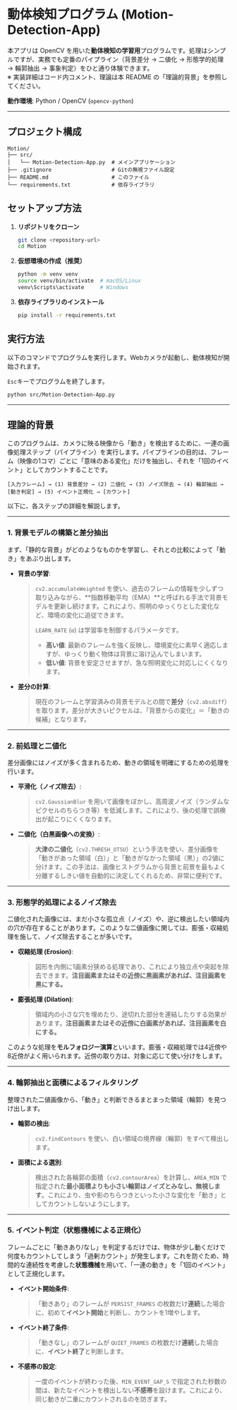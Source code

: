 # 動体検知プログラム (Motion-Detection-App)

本アプリは OpenCV を用いた**動体検知の学習用**プログラムです。処理はシンプルですが、実務でも定番のパイプライン（背景差分 → 二値化 → 形態学的処理 → 輪郭抽出 → 事象判定）をひと通り体験できます。<br>
※ 実装詳細はコード内コメント、理論は本 README の「理論的背景」を参照してください。

**動作環境**: Python / OpenCV (`opencv-python`)

---

## プロジェクト構成

```
Motion/
├── src/
│   └── Motion-Detection-App.py  # メインアプリケーション
├── .gitignore                   # Gitの無視ファイル設定
├── README.md                    # このファイル
└── requirements.txt             # 依存ライブラリ
```

## セットアップ方法

1.  **リポジトリをクローン**
    ```bash
    git clone <repository-url>
    cd Motion
    ```

2.  **仮想環境の作成（推奨）**
    ```bash
    python -m venv venv
    source venv/bin/activate  # macOS/Linux
    venv\Scripts\activate     # Windows
    ```

3.  **依存ライブラリのインストール**
    ```bash
    pip install -r requirements.txt
    ```

## 実行方法

以下のコマンドでプログラムを実行します。Webカメラが起動し、動体検知が開始されます。

`Esc`キーでプログラムを終了します。

```bash
python src/Motion-Detection-App.py
```

---

## 理論的背景

このプログラムは、カメラに映る映像から「動き」を検出するために、一連の画像処理ステップ（パイプライン）を実行します。パイプラインの目的は、フレーム（映像の1コマ）ごとに「意味のある変化」だけを抽出し、それを「1回のイベント」としてカウントすることです。

```
[入力フレーム] → (1) 背景差分 → (2) 二値化 → (3) ノイズ除去 → (4) 輪郭抽出 → [動き判定] → (5) イベント正規化 → [カウント]
```

以下に、各ステップの詳細を解説します。

---

### 1. 背景モデルの構築と差分抽出

まず、「静的な背景」がどのようなものかを学習し、それとの比較によって「動き」をあぶり出します。

-   **背景の学習**:
    > `cv2.accumulateWeighted` を使い、過去のフレームの情報を少しずつ取り込みながら、**指数移動平均（EMA）**と呼ばれる手法で背景モデルを更新し続けます。これにより、照明のゆっくりとした変化など、環境の変化に追従できます。
    >
    > `LEARN_RATE` (`α`) は学習率を制御するパラメータです。
    > - **高い値**: 最新のフレームを強く反映し、環境変化に素早く適応しますが、ゆっくり動く物体は背景に溶け込んでしまいます。
    > - **低い値**: 背景を安定させますが、急な照明変化に対応しにくくなります。

-   **差分の計算**:
    > 現在のフレームと学習済みの背景モデルとの間で**差分**（`cv2.absdiff`）を取ります。差分が大きいピクセルは、「背景からの変化」＝「動きの候補」となります。

---

### 2. 前処理と二値化

差分画像にはノイズが多く含まれるため、動きの領域を明確にするための処理を行います。

-   **平滑化（ノイズ除去）**:
    > `cv2.GaussianBlur` を用いて画像をぼかし、高周波ノイズ（ランダムなピクセルのちらつき等）を低減します。これにより、後の処理で誤検出が起こりにくくなります。

-   **二値化（白黒画像への変換）**:
    > **大津の二値化**（`cv2.THRESH_OTSU`）という手法を使い、差分画像を「動きがあった領域（白）」と「動きがなかった領域（黒）」の2値に分けます。この手法は、画像ヒストグラムから背景と前景を最もよく分離するしきい値を自動的に決定してくれるため、非常に便利です。

---

### 3. 形態学的処理によるノイズ除去

二値化された画像には、まだ小さな孤立点（ノイズ）や、逆に検出したい領域内の穴が存在することがあります。このような二値画像に関しては、膨張・収縮処理を施して、ノイズ除去することが多いです。

-   **収縮処理 (Erosion)**:
    > 図形を内側に1画素分狭める処理であり、これにより独立点や突起を除去できます。**注目画素またはその近傍に黒画素があれば、注目画素を黒にする。**

-   **膨張処理 (Dilation)**:
    > 領域内の小さな穴を埋めたり、途切れた部分を連結したりする効果があります。**注目画素またはその近傍に白画素があれば、注目画素を白にする。**

このような処理を**モルフォロジー演算**といいます。膨張・収縮処理では4近傍や8近傍がよく用いられます。近傍の取り方は、対象に応じて使い分けをします。

---

### 4. 輪郭抽出と面積によるフィルタリング

整理された二値画像から、「動き」と判断できるまとまった領域（輪郭）を見つけ出します。

-   **輪郭の検出**:
    > `cv2.findContours` を使い、白い領域の境界線（輪郭）をすべて検出します。

-   **面積による選別**:
    > 検出された各輪郭の面積（`cv2.contourArea`）を計算し、`AREA_MIN` で指定された**最小面積よりも小さい輪郭はノイズとみなし、無視します**。これにより、虫や影のちらつきといった小さな変化を「動き」としてカウントしないようにします。

---

### 5. イベント判定（状態機械による正規化）

フレームごとに「動きあり/なし」を判定するだけでは、物体が少し動くだけで何度もカウントしてしまう「過剰カウント」が発生します。これを防ぐため、時間的な連続性を考慮した**状態機械**を用いて、「一連の動き」を「1回のイベント」として正規化します。

-   **イベント開始条件**:
    > 「動きあり」のフレームが `PERSIST_FRAMES` の枚数だけ**連続**した場合に、初めて**イベント開始**と判断し、カウントを1増やします。

-   **イベント終了条件**:
    > 「動きなし」のフレームが `QUIET_FRAMES` の枚数だけ**連続**した場合に、**イベント終了**と判断します。

-   **不感帯の設定**:
    > 一度のイベントが終わった後、`MIN_EVENT_GAP_S` で指定された秒数の間は、新たなイベントを検出しない**不感帯**を設けます。これにより、同じ動きが二重にカウントされるのを防ぎます。
